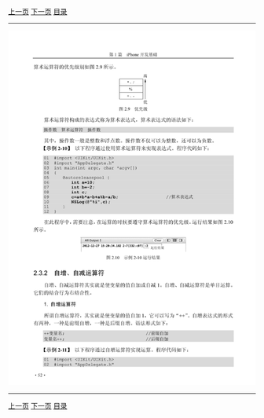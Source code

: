 [上一页](064.md) [下一页](066.md) [目录](../README.md)

***

![065](../images/065.png)

***

[上一页](064.md) [下一页](066.md) [目录](../README.md)